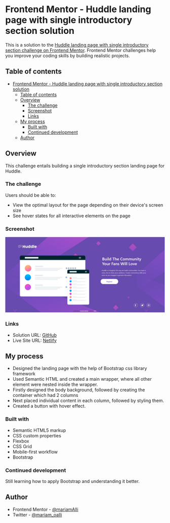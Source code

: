 # Frontend Mentor - Huddle landing page with single introductory section solution

This is a solution to the [Huddle landing page with single introductory section challenge on Frontend Mentor](https://www.frontendmentor.io/challenges/huddle-landing-page-with-a-single-introductory-section-B_2Wvxgi0). Frontend Mentor challenges help you improve your coding skills by building realistic projects. 

## Table of contents

- [Frontend Mentor - Huddle landing page with single introductory section solution](#frontend-mentor---huddle-landing-page-with-single-introductory-section-solution)
  - [Table of contents](#table-of-contents)
  - [Overview](#overview)
    - [The challenge](#the-challenge)
    - [Screenshot](#screenshot)
    - [Links](#links)
  - [My process](#my-process)
    - [Built with](#built-with)
    - [Continued development](#continued-development)
  - [Author](#author)


## Overview

This challenge entails building a single introductory section landing page for Huddle.

### The challenge

Users should be able to:

- View the optimal layout for the page depending on their device's screen size
- See hover states for all interactive elements on the page

### Screenshot

![FireShot](images/Huddle%20landing%20page.jpg)


### Links

- Solution URL: [GitHub](https://github.com/mariamALLI/huddle-landing-pg.git)
- Live Site URL: [Netlify](https://huddlesingle-landingpg.netlify.app/)

## My process

- Designed the landing page with the help of Bootstrap css library framework
- Used Semantic HTML and created a main wrapper, where all other element were nested inside the wrapper.
- Firstly designed the body background, followed by creating the container which had 2 columns
- Next placed individual content in each column, followed by styling them.
- Created a button with hover effect.

### Built with

- Semantic HTML5 markup
- CSS custom properties
- Flexbox
- CSS Grid
- Mobile-first workflow
- Bootstrap


### Continued development

Still learning how to apply Bootstrap and understanding it better. 


## Author

- Frontend Mentor - [@mariamAlli](https://www.frontendmentor.io/profile/mariamAlii)
- Twitter -  [@mariam_oalli](https://www.twitter.com/mariam_oalli)

